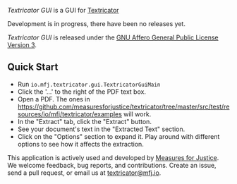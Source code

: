_Textricator GUI_ is a GUI for [Textricator](https://textricator.mfj.io)

Development is in progress, there have been no releases yet.

_Textricator GUI_ is released under the
[GNU Affero General Public License Version 3](https://www.gnu.org/licenses/agpl-3.0.en.html).

## Quick Start

  - Run `io.mfj.textricator.gui.TextricatorGuiMain`
  - Click the '...' to the right of the PDF text box.
  - Open a PDF. The ones in https://github.com/measuresforjustice/textricator/tree/master/src/test/resources/io/mfj/textricator/examples will work.
  - In the "Extract" tab, click the "Extract" button.
  - See your document's text in the "Extracted Text" section.
  - Click on the "Options" section to expand it. Play around with different options to see how it affects the extraction.

This application is actively used and developed by [Measures for Justice](https://measuresforjustice.org).
We welcome feedback, bug reports, and contributions. Create an issue, send a pull request,
or email us at <textricator@mfj.io>.
